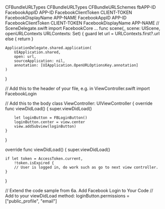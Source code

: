 

<key>CFBundleURLTypes</key>
<array>
  <dict>
  </dict>
<key>CFBundleURLTypes</key>
<array>
  <dict>
  <key>CFBundleURLSchemes</key>
  <array>
    <string>fbAPP-ID</string>
  </array>
  </dict>
</array>
<key>FacebookAppID</key>
<string>APP-ID</string>
<key>FacebookClientToken</key>
<string>CLIENT-TOKEN</string>
<key>FacebookDisplayName</key>
<string>APP-NAME</string></array>
<key>FacebookAppID</key>
<string>APP-ID</string>
<key>FacebookClientToken</key>
<string>CLIENT-TOKEN</string>
<key>FacebookDisplayName</key>
<string>APP-NAME</string>
// SceneDelegate.swift
import FacebookCore
  ...
func scene(_ scene: UIScene, openURLContexts URLContexts: Set<UIOpenURLContext>) {
    guard let url = URLContexts.first?.url else {
        return
    }

    ApplicationDelegate.shared.application(
        UIApplication.shared,
        open: url,
        sourceApplication: nil,
        annotation: [UIApplication.OpenURLOptionsKey.annotation]
    )
}


// Add this to the header of your file, e.g. in ViewController.swift 
import FacebookLogin

// Add this to the body
class ViewController: UIViewController {
    override func viewDidLoad() {
        super.viewDidLoad()
	
        let loginButton = FBLoginButton()
        loginButton.center = view.center
        view.addSubview(loginButton)
    }
}

override func viewDidLoad() {
    super.viewDidLoad()

    if let token = AccessToken.current,
        !token.isExpired {
        // User is logged in, do work such as go to next view controller.
    }
}
   
// Extend the code sample from 6a. Add Facebook Login to Your Code
// Add to your viewDidLoad method:
loginButton.permissions = ["public_profile", "email"]
   
